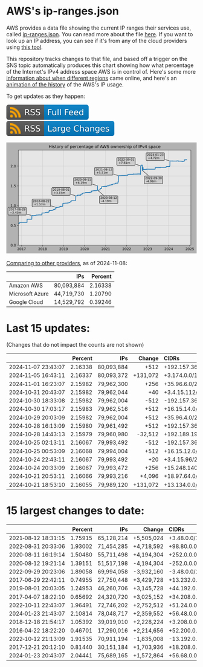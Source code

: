 # AWS's ip-ranges.json

AWS provides a data file showing the current IP ranges their
services use, called [ip-ranges.json](https://ip-ranges.amazonaws.com/ip-ranges.json).
You can read more about the file [here](https://docs.aws.amazon.com/general/latest/gr/aws-ip-ranges.html).
If you want to look up an IP address, you can see if it's from any of the cloud providers using [this tool](https://cloud-ips.s3-us-west-2.amazonaws.com/index.html).

This repository tracks changes to that file, and based off a trigger on the SNS 
topic automatically produces this chart showing how what percentage of the 
Internet's IPv4 address space AWS is in control of.  Here's some 
more [information about when different regions](announces.md) came 
online, and here's an [animation of the history](https://youtu.be/Su25yl7eol8) 
of the AWS's IP usage.

To get updates as they happen:

[![RSS Icon (Full Feed)](images/rss_badge.svg)](https://raw.githubusercontent.com/seligman/aws-ip-ranges/master/rss.xml)
[![RSS Icon (Large Changes)](images/rss_badge_partial.svg)](https://raw.githubusercontent.com/seligman/aws-ip-ranges/master/rss_big_changes.xml)

![History of AWS](history_count.svg)

[Comparing to other providers](https://github.com/seligman/cloud_sizes), as of 2024-11-08:

| | IPs | Percent |
| --- | ---: | ---: |
| Amazon AWS | 80,093,884 | 2.16338 |
| Microsoft Azure | 44,719,730 | 1.20790 |
| Google Cloud | 14,529,792 | 0.39246 |


# Last 15 updates:

(Changes that do not impact the counts are not shown)

| | Percent | IPs | Change | CIDRs |
| :--- | ---: | ---: | ---: | :--- |
| 2024&#8209;11&#8209;07&nbsp;23:43:07 | 2.16338 | 80,093,884 | +512 | +192.157.36.0/23 |
| 2024&#8209;11&#8209;05&nbsp;16:43:11 | 2.16337 | 80,093,372 | +131,072 | +3.174.0.0/15 |
| 2024&#8209;11&#8209;01&nbsp;16:23:07 | 2.15982 | 79,962,300 | +256 | +35.96.6.0/24 |
| 2024&#8209;10&#8209;31&nbsp;20:43:07 | 2.15982 | 79,962,044 | +40 | +3.4.15.112/28,&nbsp;+3.4.15.128/28,&nbsp;+3.4.12.40/30,&nbsp;... |
| 2024&#8209;10&#8209;30&nbsp;18:33:08 | 2.15982 | 79,962,004 | -512 | -192.157.36.0/23 |
| 2024&#8209;10&#8209;30&nbsp;17:03:17 | 2.15983 | 79,962,516 | +512 | +16.15.14.0/23 |
| 2024&#8209;10&#8209;29&nbsp;20:03:09 | 2.15982 | 79,962,004 | +512 | +35.96.4.0/23 |
| 2024&#8209;10&#8209;28&nbsp;16:13:09 | 2.15980 | 79,961,492 | +512 | +192.157.36.0/23 |
| 2024&#8209;10&#8209;28&nbsp;14:43:13 | 2.15979 | 79,960,980 | -32,512 | +192.189.197.0/24,&nbsp;-16.64.128.0/17 |
| 2024&#8209;10&#8209;25&nbsp;02:13:11 | 2.16067 | 79,993,492 | -512 | -192.157.36.0/23 |
| 2024&#8209;10&#8209;25&nbsp;00:53:09 | 2.16068 | 79,994,004 | +512 | +16.15.12.0/23 |
| 2024&#8209;10&#8209;24&nbsp;22:43:11 | 2.16067 | 79,993,492 | +20 | +3.4.15.96/28,&nbsp;+3.4.12.36/31,&nbsp;+3.4.12.35/32,&nbsp;... |
| 2024&#8209;10&#8209;24&nbsp;20:33:09 | 2.16067 | 79,993,472 | +256 | +15.248.140.0/24 |
| 2024&#8209;10&#8209;21&nbsp;20:53:11 | 2.16066 | 79,993,216 | +4,096 | +18.97.64.0/20 |
| 2024&#8209;10&#8209;21&nbsp;18:53:10 | 2.16055 | 79,989,120 | +131,072 | +13.134.0.0/15 |


# 15 largest changes to date:

| | Percent | IPs | Change | CIDRs |
| :--- | ---: | ---: | ---: | :--- |
| 2021&#8209;08&#8209;12&nbsp;18:31:15 | 1.75915 | 65,128,214 | +5,505,024 | +3.48.0.0/12,&nbsp;+35.96.0.0/12,&nbsp;+3.152.0.0/13,&nbsp;... |
| 2022&#8209;08&#8209;31&nbsp;20:33:06 | 1.93002 | 71,454,285 | +4,718,592 | +98.80.0.0/12,&nbsp;+184.32.0.0/12,&nbsp;+13.184.0.0/13,&nbsp;... |
| 2020&#8209;08&#8209;11&nbsp;16:19:14 | 1.50480 | 55,711,498 | +4,194,304 | +252.0.0.0/10 |
| 2020&#8209;08&#8209;12&nbsp;19:21:14 | 1.39151 | 51,517,198 | -4,194,304 | -252.0.0.0/10 |
| 2022&#8209;09&#8209;29&nbsp;20:23:06 | 1.89058 | 69,994,058 | -3,932,160 | -3.48.0.0/12,&nbsp;-35.96.0.0/12,&nbsp;-3.240.0.0/13,&nbsp;... |
| 2017&#8209;06&#8209;29&nbsp;22:42:11 | 0.74955 | 27,750,448 | +3,429,728 | +13.232.0.0/13,&nbsp;+34.240.0.0/13,&nbsp;+35.168.0.0/13,&nbsp;... |
| 2019&#8209;08&#8209;01&nbsp;20:03:05 | 1.24953 | 46,260,706 | +3,145,728 | +44.192.0.0/10,&nbsp;-3.192.0.0/12 |
| 2017&#8209;04&#8209;07&nbsp;18:22:10 | 0.65692 | 24,320,720 | +3,025,152 | +34.208.0.0/12,&nbsp;+34.224.0.0/12,&nbsp;+13.58.0.0/15,&nbsp;... |
| 2022&#8209;10&#8209;11&nbsp;22:43:07 | 1.96491 | 72,746,202 | +2,752,512 | +51.24.0.0/13,&nbsp;+57.104.0.0/13,&nbsp;+51.20.0.0/14,&nbsp;... |
| 2024&#8209;01&#8209;23&nbsp;21:43:07 | 2.10814 | 78,048,717 | +2,359,552 | +56.48.0.0/13,&nbsp;+16.28.0.0/14,&nbsp;+16.64.0.0/14,&nbsp;... |
| 2018&#8209;12&#8209;18&nbsp;21:54:17 | 1.05392 | 39,019,010 | +2,228,224 | +3.208.0.0/12,&nbsp;+3.224.0.0/12,&nbsp;+13.48.0.0/15 |
| 2016&#8209;04&#8209;22&nbsp;18:22:20 | 0.46701 | 17,290,016 | +2,214,656 | +52.200.0.0/13,&nbsp;+52.208.0.0/13,&nbsp;+52.36.0.0/14,&nbsp;... |
| 2022&#8209;10&#8209;12&nbsp;21:13:09 | 1.91535 | 70,911,194 | -1,835,008 | -13.192.0.0/13,&nbsp;-16.28.0.0/14,&nbsp;-40.172.0.0/14,&nbsp;... |
| 2017&#8209;12&#8209;21&nbsp;20:12:10 | 0.81440 | 30,151,184 | +1,703,936 | +18.208.0.0/13,&nbsp;+18.204.0.0/14,&nbsp;+18.224.0.0/14,&nbsp;... |
| 2024&#8209;01&#8209;23&nbsp;20:43:07 | 2.04441 | 75,689,165 | +1,572,864 | +56.68.0.0/14,&nbsp;+56.128.0.0/14,&nbsp;+56.136.0.0/14,&nbsp;... |
